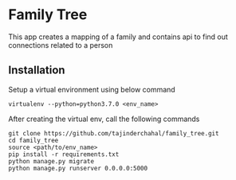 # Family Tree
This app creates a mapping of a family and contains api to find out connections related to a person

## Installation
Setup a virtual environment using below command
```
virtualenv --python=python3.7.0 <env_name>
```

After creating the virtual env, call the following commands 
```
git clone https://github.com/tajinderchahal/family_tree.git
cd family_tree
source <path/to/env_name> 
pip install -r requirements.txt
python manage.py migrate
python manage.py runserver 0.0.0.0:5000
```
